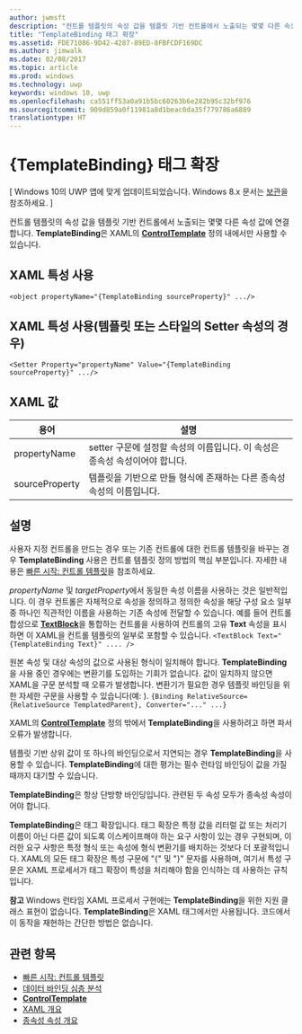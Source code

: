```yaml
---
author: jwmsft
description: "컨트롤 템플릿의 속성 값을 템플릿 기반 컨트롤에서 노출되는 몇몇 다른 속성 값에 연결합니다. TemplateBinding은 XAML의 ControlTemplate 정의 내에서만 사용할 수 있습니다."
title: "TemplateBinding 태그 확장"
ms.assetid: FDE71086-9D42-4287-89ED-8FBFCDF169DC
ms.author: jimwalk
ms.date: 02/08/2017
ms.topic: article
ms.prod: windows
ms.technology: uwp
keywords: windows 10, uwp
ms.openlocfilehash: ca551ff53a0a91b5bc60263b6e282b95c32bf976
ms.sourcegitcommit: 909d859a0f11981a8d1beac0da35f779786a6889
translationtype: HT
---
```

# <a name="templatebinding-markup-extension"></a>{TemplateBinding} 태그 확장

\[ Windows 10의 UWP 앱에 맞게 업데이트되었습니다. Windows 8.x 문서는 [보관](http://go.microsoft.com/fwlink/p/?linkid=619132)을 참조하세요. \]

컨트롤 템플릿의 속성 값을 템플릿 기반 컨트롤에서 노출되는 몇몇 다른 속성 값에 연결합니다. **TemplateBinding**은 XAML의 [**ControlTemplate**](https://msdn.microsoft.com/library/windows/apps/br209391) 정의 내에서만 사용할 수 있습니다.

## <a name="xaml-attribute-usage"></a>XAML 특성 사용

``` syntax
<object propertyName="{TemplateBinding sourceProperty}" .../>
```

## <a name="xaml-attribute-usage-for-setter-property-in-template-or-style"></a>XAML 특성 사용(템플릿 또는 스타일의 Setter 속성의 경우)

``` syntax
<Setter Property="propertyName" Value="{TemplateBinding sourceProperty}" .../>
```

## <a name="xaml-values"></a>XAML 값

| 용어 | 설명 |
|------|-------------|
| propertyName | setter 구문에 설정할 속성의 이름입니다. 이 속성은 종속성 속성이어야 합니다. |
| sourceProperty | 템플릿을 기반으로 만들 형식에 존재하는 다른 종속성 속성의 이름입니다. |

## <a name="remarks"></a>설명

사용자 지정 컨트롤을 만드는 경우 또는 기존 컨트롤에 대한 컨트롤 템플릿을 바꾸는 경우 **TemplateBinding** 사용은 컨트롤 템플릿 정의 방법의 핵심 부분입니다. 자세한 내용은 [빠른 시작: 컨트롤 템플릿](https://msdn.microsoft.com/library/windows/apps/xaml/hh465374)을 참조하세요.

*propertyName* 및 *targetProperty*에서 동일한 속성 이름을 사용하는 것은 일반적입니다. 이 경우 컨트롤은 자체적으로 속성을 정의하고 정의한 속성을 해당 구성 요소 일부 중 하나인 직관적인 이름을 사용하는 기존 속성에 전달할 수 있습니다. 예를 들어 컨트롤 합성으로 [**TextBlock**](https://msdn.microsoft.com/library/windows/apps/br209652)을 통합하는 컨트롤을 사용하여 컨트롤의 고유 **Text** 속성을 표시하면 이 XAML을 컨트롤 템플릿의 일부로 포함할 수 있습니다. `<TextBlock Text="{TemplateBinding Text}" .... />`

원본 속성 및 대상 속성의 값으로 사용된 형식이 일치해야 합니다. **TemplateBinding**을 사용 중인 경우에는 변환기를 도입하는 기회가 없습니다. 값이 일치하지 않으면 XAML을 구문 분석할 때 오류가 발생합니다. 변환기가 필요한 경우 템플릿 바인딩을 위한 자세한 구문을 사용할 수 있습니다(예: ). `{Binding RelativeSource={RelativeSource TemplatedParent}, Converter="..." ...}`

XAML의 [**ControlTemplate**](https://msdn.microsoft.com/library/windows/apps/br209391) 정의 밖에서 **TemplateBinding**을 사용하려고 하면 파서 오류가 발생합니다.

템플릿 기반 상위 값이 또 하나의 바인딩으로서 지연되는 경우 **TemplateBinding**을 사용할 수 있습니다. **TemplateBinding**에 대한 평가는 필수 런타임 바인딩이 값을 가질 때까지 대기할 수 있습니다.

**TemplateBinding**은 항상 단방향 바인딩입니다. 관련된 두 속성 모두가 종속성 속성이어야 합니다.

**TemplateBinding**은 태그 확장입니다. 태그 확장은 특정 값을 리터럴 값 또는 처리기 이름이 아닌 다른 값이 되도록 이스케이프해야 하는 요구 사항이 있는 경우 구현되며, 이러한 요구 사항은 특정 형식 또는 속성에 형식 변환기를 배치하는 것보다 더 포괄적입니다. XAML의 모든 태그 확장은 특성 구문에 "{" 및 "}" 문자를 사용하며, 여기서 특성 구문은 XAML 프로세서가 태그 확장이 특성을 처리해야 함을 인식하는 데 사용하는 규칙입니다.

**참고**  Windows 런타임 XAML 프로세서 구현에는 **TemplateBinding**을 위한 지원 클래스 표현이 없습니다. **TemplateBinding**은 XAML 태그에서만 사용됩니다. 코드에서 이 동작을 재현하는 간단한 방법은 없습니다.

## <a name="related-topics"></a>관련 항목

* [빠른 시작: 컨트롤 템플릿](https://msdn.microsoft.com/library/windows/apps/xaml/hh465374)
* [데이터 바인딩 심층 분석](https://msdn.microsoft.com/library/windows/apps/mt210946)
* [**ControlTemplate**](https://msdn.microsoft.com/library/windows/apps/br209391)
* [XAML 개요](xaml-overview.md)
* [종속성 속성 개요](dependency-properties-overview.md)
 

